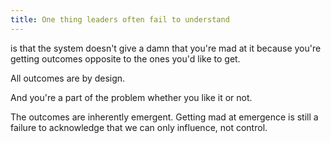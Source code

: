 ```yaml
---
title: One thing leaders often fail to understand
---
```


is that the system doesn't give a damn that you're mad at it because you're getting outcomes opposite to the ones you'd like to get.

All outcomes are by design.

And you're a part of the problem whether you like it or not.

The outcomes are inherently emergent.
Getting mad at emergence is still a failure to acknowledge that we can only influence, not control.
